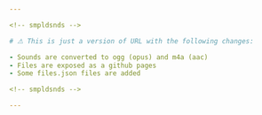 ```yaml
---

<!-- smpldsnds -->

# ⚠ This is just a version of URL with the following changes:

- Sounds are converted to ogg (opus) and m4a (aac)
- Files are exposed as a github pages
- Some files.json files are added

<!-- smpldsnds -->

---
```

